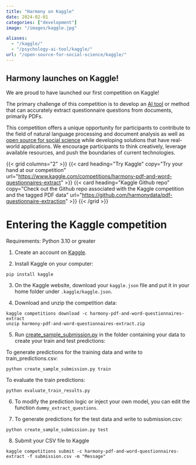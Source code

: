 ```yaml
---
title: "Harmony on Kaggle"
date: 2024-02-01
categories: ["development"]
image: "/images/kaggle.jpg"

aliases:
  - "/kaggle/"
  - "/psychology-ai-tool/kaggle/"
url: "/open-source-for-social-science/kaggle/"
---
```


## Harmony launches on Kaggle!

We are proud to have launched our first competition on Kaggle!

The primary challenge of this competition is to develop an [AI tool](/psychology-ai-tool/) or method that can accurately extract questionnaire questions from documents, primarily PDFs.

This competition offers a unique opportunity for participants to contribute to the field of natural language processing and document analysis as well as [open source for social science](/open-source-for-social-science/) while developing solutions that have real-world applications. We encourage participants to think creatively, leverage available resources, and push the boundaries of current technologies.

{{< grid columns="2" >}}
  {{< card heading="Try Kaggle" copy="Try your hand at our competition" url="https://www.kaggle.com/competitions/harmony-pdf-and-word-questionnaires-extract" >}}
  {{< card heading="Kaggle Github repo" copy="Check out the Github repo associated with the Kaggle competition and the tagged PDF data" url="https://github.com/harmonydata/pdf-questionnaire-extraction" >}}
{{< /grid >}}

# Entering the Kaggle competition

Requirements: Python 3.10 or greater

1. Create an account on [Kaggle](https://www.kaggle.com/).

2. Install Kaggle on your computer:

```
pip install kaggle
```

3. On the Kaggle website, download your `kaggle.json` file and put it in your home folder under `.kaggle/kaggle.json`.

4. Download and unzip the competition data:

```
kaggle competitions download -c harmony-pdf-and-word-questionnaires-extract
unzip harmony-pdf-and-word-questionnaires-extract.zip 
```

5. Run [create_sample_submission.py](https://github.com/harmonydata/pdf-questionnaire-extraction/blob/main/data/create_sample_submission.py) in the folder containing your data to create your train and test predictions:

To generate predictions for the training data and write to train_predictions.csv:

```
python create_sample_submission.py train
```

To evaluate the train predictions:

```
python evaluate_train_results.py
```

6. To modify the prediction logic or inject your own model, you can edit the function `dummy_extract_questions`.

7. To generate predictions for the test data and write to submission.csv:

```
python create_sample_submission.py test
```

8. Submit your CSV file to Kaggle

```
kaggle competitions submit -c harmony-pdf-and-word-questionnaires-extract -f submission.csv -m "Message"
```
